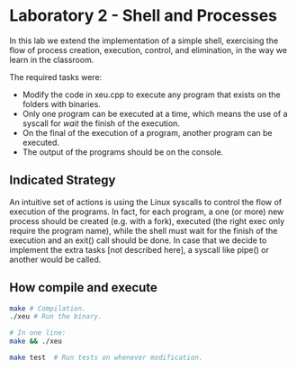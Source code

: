 # Laboratory 2 - Shell and Processes
In this lab we extend the implementation of a simple shell, exercising the flow
of process creation, execution, control, and elimination, in the way we learn 
in the classroom.

The required tasks were:
- Modify the code in xeu.cpp to execute any program that exists on the folders with binaries.
- Only one program can be executed at a time, which means the use of a syscall for *wait* the finish of the execution.
- On the final of the execution of a program, another program can be executed.
- The output of the programs should be on the console.

## Indicated Strategy
An intuitive set of actions is using the Linux syscalls to control the flow of execution of the programs. In fact, for each program, a one (or more) new process should be created (e.g. with a fork), executed (the right exec only require the program name), while the shell must wait for the finish of the execution and an exit() call should be done. In case that we decide to implement the extra tasks [not described here], a syscall like pipe() or another would be called.

## How compile and execute 
```bash
make # Compilation.
./xeu # Run the binary.

# In one line:
make && ./xeu
```

```bash
make test  # Run tests on whenever modification.
```